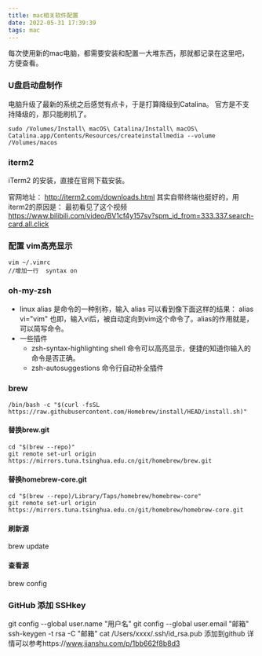 ```yaml
---
title: mac相关软件配置
date: 2022-05-31 17:39:39
tags: mac
---
```

每次使用新的mac电脑，都需要安装和配置一大堆东西，那就都记录在这里吧，方便查看。

### U盘启动盘制作
电脑升级了最新的系统之后感觉有点卡，于是打算降级到Catalina。
官方是不支持降级的，那只能刷机了。
```shell
sudo /Volumes/Install\ macOS\ Catalina/Install\ macOS\ Catalina.app/Contents/Resources/createinstallmedia --volume /Volumes/macos
```
### iterm2
iTerm2 的安装，直接在官网下载安装。

官网地址： http://iterm2.com/downloads.html
其实自带终端也挺好的，用iterm2的原因是：
最初看见了这个视频
https://www.bilibili.com/video/BV1cf4y157sv?spm_id_from=333.337.search-card.all.click

### 配置 vim高亮显示
```
vim ~/.vimrc
//增加一行  syntax on
```

### oh-my-zsh
- linux alias 是命令的一种别称，输入
alias
可以看到像下面这样的结果：
alias vi="vim"
也即，输入vi后，被自动定向到vim这个命令了。alias的作用就是，可以简写命令。
- 一些插件
   + zsh-syntax-highlighting shell 命令可以高亮显示，便捷的知道你输入的命令是否正确。
   + zsh-autosuggestions 命令行自动补全插件

### brew
```shell
/bin/bash -c "$(curl -fsSL https://raw.githubusercontent.com/Homebrew/install/HEAD/install.sh)"
```
#### 替换brew.git
```shell
cd "$(brew --repo)"
git remote set-url origin https://mirrors.tuna.tsinghua.edu.cn/git/homebrew/brew.git
```
#### 替换homebrew-core.git
```shell
cd "$(brew --repo)/Library/Taps/homebrew/homebrew-core"
git remote set-url origin https://mirrors.tuna.tsinghua.edu.cn/git/homebrew/homebrew-core.git
```
#### 刷新源
brew update

#### 查看源
brew config

### GitHub 添加 SSHkey 
git config --global user.name "用户名"
git config --global user.email "邮箱"
ssh-keygen -t rsa -C "邮箱"
cat /Users/xxxx/.ssh/id_rsa.pub
添加到github
详情可以参考https://www.jianshu.com/p/1bb662f8b8d3